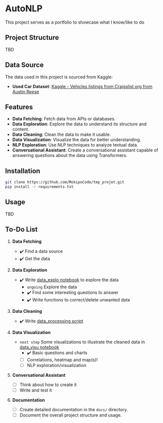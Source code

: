 # AutoNLP
This project serves as a portfolio to showcase what I know/like to do

## Project Structure
TBD

## Data Source

The data used in this project is sourced from Kaggle:

- **Used Car Dataset**: [Kaggle - Vehicles listings from Craigslist.org from Austin Reese](https://www.kaggle.com/datasets/austinreese/craigslist-carstrucks-data)

## Features

- **Data Fetching**: Fetch data from APIs or databases.
- **Data Exploration**: Explore the data to understand its structure and content.
- **Data Cleaning**: Clean the data to make it usable.
- **Data Visualization**: Visualize the data for better understanding.
- **NLP Exploration**: Use NLP techniques to analyze textual data.
- **Conversational Assistant**: Create a conversational assistant capable of answering questions about the data using Transformers.

## Installation

```bash
git clone https://github.com/MokipoCode/tmp_projet.git
pip install -r requirements.txt
```

## Usage
TBD
<!-- ```bash
python src/main.py
``` -->

## To-Do List

1. **Data Fetching**
   - ✔️ Find a data source
   - ✔️ Get the data

2. **Data Exploration**
   - ✔️ Write [data_explo notebook](notebooks\data_explo.ipynb) to explore the data
      - `ongoing` Explore the data
      - ✔️ Find some interesting questions to answer
      - ✔️ Write functions to correct/delete unwanted data

3. **Data Cleaning**
   - ✔️ Write [data_processing script](src\data_processing.py)

4. **Data Visualization**
   - `next step` Some visualizations to illustrate the cleaned data in [data_visu notebook](notebooks\data_visu.ipynb)
      - ✔️ Basic questions and charts
      - [ ] Correlations, heatmap and map(s)!
      - [ ] NLP exploration/visualization

6. **Conversational Assistant**
   - [ ] Think about how to create it
   - [ ] Write and test it

8. **Documentation**
   - [ ] Create detailed documentation in the `docs/` directory.
   - [ ] Document the overall project structure and usage.

<!-- Note: venv_project\Scripts\activate -->
